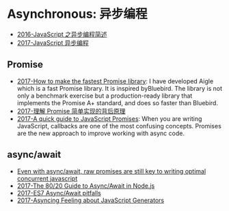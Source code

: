 
# Asynchronous: 异步编程
- [2016-JavaScript 之异步编程简述](http://blog.codingplayboy.com/2016/01/20/js_async_intro/)
- [2017-JavaScript 异步编程](http://blog.codingplayboy.com/2017/04/25/js_async/)

## Promise
- [2017-How to make the fastest Promise library](https://parg.co/bhz): I have developed Aigle which is a fast Promise library. It is inspired byBluebird. The library is not only a benchmark exercise but a production-ready library that implements the Promise A+ standard, and does so faster than Bluebird.
- [2017-理解 Promise 简单实现的背后原理](http://bupt-hjm.github.io/2017/03/23/study-promise/)
- [2017-A quick guide to JavaScript Promises](https://dev.to/dkundel/a-quick-guide-to-javascript-promises): When you are writing JavaScript, callbacks are one of the most confusing concepts. Promises are the new approach to improve working with async code.

## async/await
- [Even with async/await, raw promises are still key to writing optimal concurrent javascript](https://medium.com/@bluepnume/even-with-async-await-you-probably-still-need-promises-9b259854c161#.w1k2udirb)
- [2017-The 80/20 Guide to Async/Await in Node.js](http://6me.us/jIIzOs)
- [2017-ES7 Async/Await pitfalls](https://medium.com/@matansokolovsky/es7-async-await-pitfalls-d24331388a70#.xkeyncsca)
- [2017-Asyncing Feeling about JavaScript Generators](https://www.bignerdranch.com/blog/asyncing-feeling-about-javascript-generators/)

